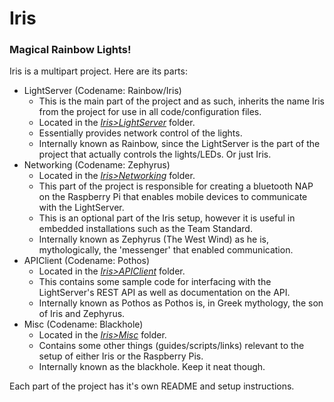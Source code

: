 # Iris #
### Magical Rainbow Lights! ###

Iris is a multipart project. Here are its parts:
*	LightServer (Codename: Rainbow/Iris)
	*	This is the main part of the project and as such, inherits the name Iris from the project for use in all code/configuration files.
	*	Located in the [_Iris>LightServer_](/Iris>LightServer/) folder.
	*	Essentially provides network control of the lights.
	*	Internally known as Rainbow, since the LightServer is the part of the project that actually controls the lights/LEDs. Or just Iris.
*	Networking	(Codename: Zephyrus)
	*	Located in the [_Iris>Networking_](/Iris>Networking/) folder.
	*	This part of the project is responsible for creating a bluetooth NAP on the Raspberry Pi that enables mobile devices to communicate with the LightServer.
	*	This is an optional part of the Iris setup, however it is useful in embedded installations such as the Team Standard.
	*	Internally known as Zephyrus (The West Wind) as he is, mythologically, the 'messenger' that enabled communication.
*	APIClient	(Codename: Pothos)
	*	Located in the [_Iris>APIClient_](/Iris>APIClient/) folder.
	*	This contains some sample code for interfacing with the LightServer's REST API as well as documentation on the API.
	*	Internally known as Pothos as Pothos is, in Greek mythology, the son of Iris and Zephyrus.
*	Misc 		(Codename: Blackhole)
	*	Located in the [_Iris>Misc_](/Iris>Misc/) folder.
	*	Contains some other things (guides/scripts/links) relevant to the setup of either Iris or the Raspberry Pis.
	*	Internally known as the blackhole. Keep it neat though.

Each part of the project has it's own README and setup instructions.